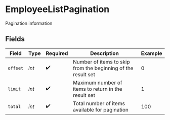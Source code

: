 # EmployeeListPagination

Pagination information


## Fields

| Field                                                        | Type                                                         | Required                                                     | Description                                                  | Example                                                      |
| ------------------------------------------------------------ | ------------------------------------------------------------ | ------------------------------------------------------------ | ------------------------------------------------------------ | ------------------------------------------------------------ |
| `offset`                                                     | *int*                                                        | :heavy_check_mark:                                           | Number of items to skip from the beginning of the result set | 0                                                            |
| `limit`                                                      | *int*                                                        | :heavy_check_mark:                                           | Maximum number of items to return in the result set          | 1                                                            |
| `total`                                                      | *int*                                                        | :heavy_check_mark:                                           | Total number of items available for pagination               | 100                                                          |